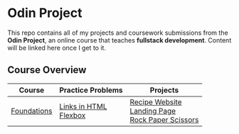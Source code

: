 # Odin Project

This repo contains all of my projects and coursework submissions from the **Odin Project**, an online course that teaches **fullstack development**. Content will be linked here once I get to it. 

## Course Overview

| Course | Practice Problems| Projects|
| ---- | ---| --- |
| [Foundations](./foundations/)  | [Links in HTML](./foundations/odin-links-and-images/) <br> [Flexbox](./foundations/flexbox/)| [Recipe Website](./foundations/odinRecipes/) <br> [Landing Page](./foundations/odin_landing_page/) <br> [Rock Paper Scissors](./foundations/rock-paper-scissors/) |
